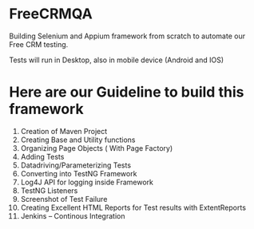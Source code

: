 # FreeCRMQA
Building Selenium and Appium framework from scratch to automate our Free CRM testing.

Tests will run in Desktop, also in mobile device (Android and IOS) 

# Here are our Guideline to build this framework 
1.	Creation of Maven Project
2.	Creating Base and Utility functions
3.	Organizing Page Objects ( With Page Factory)
4.	Adding Tests
5.	Datadriving/Parameterizing Tests
6.	Converting into TestNG Framework
7.	Log4J API for logging inside Framework
8.	TestNG Listeners
9.	Screenshot of Test Failure
10.	Creating Excellent HTML Reports for Test results with ExtentReports
11.	Jenkins – Continous Integration 

